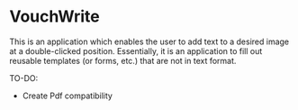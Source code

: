 # VouchWrite

This is an application which enables the user to add text to a desired image at a double-clicked position.
Essentially, it is an application to fill out reusable templates (or forms, etc.) that are not in text format.

TO-DO:

- Create Pdf compatibility

